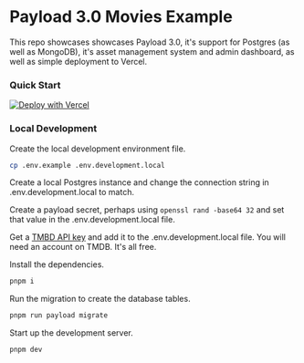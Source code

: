 # Payload 3.0 Movies Example

This repo showcases showcases Payload 3.0, it's support for Postgres (as well as MongoDB), it's asset management system and admin dashboard, as well as simple deployment to Vercel.

### Quick Start

[![Deploy with Vercel](https://vercel.com/button)](https://vercel.com/new/clone?repository-url=https%3A%2F%2Fgithub.com%2Fjherr%2Fpayload-3.0-movies&project-name=our-favorite-movies&env=PAYLOAD_SECRET,TMDB_API_KEY&build-command=pnpm%20run%20ci&stores=%5B%7B%22type%22%3A%22postgres%22%7D%2C%7B%22type%22%3A%22blob%22%7D%5D)

### Local Development

Create the local development environment file.

```bash
cp .env.example .env.development.local
```

Create a local Postgres instance and change the connection string in .env.development.local to match.

Create a payload secret, perhaps using `openssl rand -base64 32` and set that value in the .env.development.local file.

Get a [TMBD API key](https://www.themoviedb.org/settings/api) and add it to the .env.development.local file. You will need an account on TMDB. It's all free.

Install the dependencies.

```bash
pnpm i
```

Run the migration to create the database tables.

```bash
pnpm run payload migrate
```

Start up the development server.

```bash
pnpm dev
```
